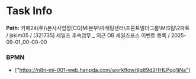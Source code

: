 # Task Info

**Path:** 카페24(주)\본사사업장\[CG]MI본부\마케팅센터\프론트빌더그룹\MIS팀\2파트 / jskim05 / [321735] 세일즈 후속업무 _ 외근 DB 세일즈포스 이벤트 등록 / 2025-09-01_00-00-00

### BPMN
- ["https://n8n-mi-001-web.hanpda.com/workflow/9g89d2HHLPqq1jNa"]

